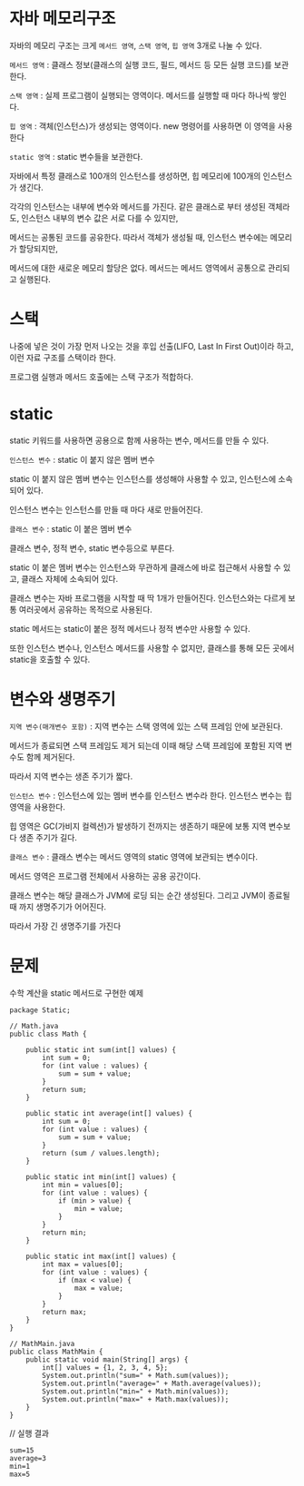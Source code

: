 # 자바 메모리구조
자바의 메모리 구조는 크게 `메서드 영역`, `스택 영역`, `힙 영역` 3개로 나눌 수 있다.

`메서드 영역` : 클래스 정보(클래스의 실행 코드, 필드, 메서드 등 모든 실행 코드)를 보관한다.

`스택 영역` : 실제 프로그램이 실행되는 영역이다. 메서드를 실행할 때 마다 하나씩 쌓인다.

`힙 영역` : 객체(인스턴스)가 생성되는 영역이다. new 명령어를 사용하면 이 영역을 사용한다

`static 영역` : static 변수들을 보관한다. 

자바에서 특정 클래스로 100개의 인스턴스를 생성하면, 힙 메모리에 100개의 인스턴스가 생긴다. 

각각의 인스턴스는 내부에 변수와 메서드를 가진다. 같은 클래스로 부터 생성된 객체라도, 인스턴스 내부의 변수 값은 서로 다를 수 있지만,

메서드는 공통된 코드를 공유한다. 따라서 객체가 생성될 때, 인스턴스 변수에는 메모리가 할당되지만, 

메서드에 대한 새로운 메모리 할당은 없다. 메서드는 메서드 영역에서 공통으로 관리되고 실행된다.

# 스택
나중에 넣은 것이 가장 먼저 나오는 것을 후입 선출(LIFO, Last In First Out)이라 하고, 이런 자료 구조를 스택이라 한다.

프로그램 실행과 메서드 호출에는 스택 구조가 적합하다.

# static
static 키워드를 사용하면 공용으로 함께 사용하는 변수, 메서드를 만들 수 있다.

`인스턴스 변수` : static 이 붙지 않은 멤버 변수

static 이 붙지 않은 멤버 변수는 인스턴스를 생성해야 사용할 수 있고, 인스턴스에 소속되어 있다.

인스턴스 변수는 인스턴스를 만들 때 마다 새로 만들어진다.

`클래스 변수` : static 이 붙은 멤버 변수

클래스 변수, 정적 변수, static 변수등으로 부른다.

static 이 붙은 멤버 변수는 인스턴스와 무관하게 클래스에 바로 접근해서 사용할 수 있고, 클래스 자체에 소속되어 있다.

클래스 변수는 자바 프로그램을 시작할 때 딱 1개가 만들어진다. 인스턴스와는 다르게 보통 여러곳에서 공유하는 목적으로 사용된다.

static 메서드는 static이 붙은 정적 메서드나 정적 변수만 사용할 수 있다.

또한 인스턴스 변수나, 인스턴스 메서드를 사용할 수 없지만, 클래스를 통해 모든 곳에서 static을 호출할 수 있다.

# 변수와 생명주기
`지역 변수(매개변수 포함)` : 지역 변수는 스택 영역에 있는 스택 프레임 안에 보관된다. 

메서드가 종료되면 스택 프레임도 제거 되는데 이때 해당 스택 프레임에 포함된 지역 변수도 함께 제거된다. 

따라서 지역 변수는 생존 주기가 짧다.

`인스턴스 변수` : 인스턴스에 있는 멤버 변수를 인스턴스 변수라 한다. 인스턴스 변수는 힙 영역을 사용한다. 

힙 영역은 GC(가비지 컬렉션)가 발생하기 전까지는 생존하기 때문에 보통 지역 변수보다 생존 주기가 길다.

`클래스 변수` : 클래스 변수는 메서드 영역의 static 영역에 보관되는 변수이다. 

메서드 영역은 프로그램 전체에서 사용하는 공용 공간이다. 

클래스 변수는 해당 클래스가 JVM에 로딩 되는 순간 생성된다. 그리고 JVM이 종료될때 까지 생명주기가 어어진다. 

따라서 가장 긴 생명주기를 가진다

# 문제
수학 계산을 static 메서드로 구현한 예제
```
package Static;

// Math.java
public class Math {

    public static int sum(int[] values) {
        int sum = 0;
        for (int value : values) {
            sum = sum + value;
        }
        return sum;
    }

    public static int average(int[] values) {
        int sum = 0;
        for (int value : values) {
            sum = sum + value;
        }
        return (sum / values.length);
    }

    public static int min(int[] values) {
        int min = values[0];
        for (int value : values) {
            if (min > value) {
                min = value;
            }
        }
        return min;
    }

    public static int max(int[] values) {
        int max = values[0];
        for (int value : values) {
            if (max < value) {
                max = value;
            }
        }
        return max;
    }
}

// MathMain.java
public class MathMain {
    public static void main(String[] args) {
        int[] values = {1, 2, 3, 4, 5};
        System.out.println("sum=" + Math.sum(values));
        System.out.println("average=" + Math.average(values));
        System.out.println("min=" + Math.min(values));
        System.out.println("max=" + Math.max(values));
    }
}
```
// 실행 결과
```
sum=15
average=3
min=1
max=5
```
